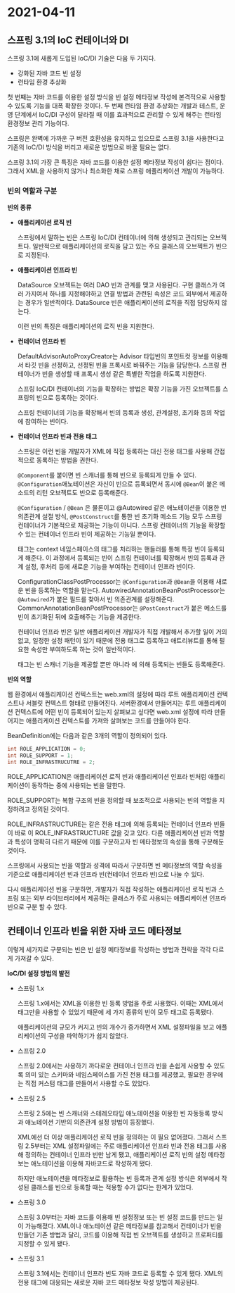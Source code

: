 # 2021-04-11

## 스프링 3.1의 IoC 컨테이너와 DI

스프링 3.1에 새롭게 도입된 IoC/DI 기술은 다음 두 가지다.

* 강화된 자바 코드 빈 설정
* 런타임 환경 추상화

첫 번째는 자바 코드를 이용한 설정 방식을 빈 설정 메타정보 작성에 본격적으로 사용할 수 있도록 기능을 대폭 확장한 것이다. 두 번째 런타임 환경 추상화는 개발과 테스트, 운영 단계에서 IoC/DI 구성이 달라질 때 이를 효과적으로 관리할 수 있게 해주는 런타임 환경정보 관리 기능이다.

스프링은 완벽에 가까운 구 버전 호환성을 유지하고 있으므로 스프링 3.1을 사용한다고 기존의 IoC/DI 방식을 버리고 새로운 방법으로 바꿀 필요는 없다.

스프링 3.1의 가장 큰 특징은 자바 코드를 이용한 설정 메타정보 작성이 쉽다는 점이다. 그래서 XML을 사용하지 않거나 최소화한 채로 스프링 애플리케이션 개발이 가능하다.

### 빈의 역할과 구분

**빈의 종류**

* **애플리케이션 로직 빈**

  스프링에서 말하는 빈은 스프링 IoC/DI 컨테이너에 의해 생성되고 관리되는 오브젝트다. 일반적으로 애플리케이션의 로직을 담고 있는 주요 클래스의 오브젝트가 빈으로 지정된다.

* **애플리케이션 인프라 빈**

  DataSource 오브젝트는 여러 DAO 빈과 관계를 맺고 사용된다. 구현 클래스가 여러 가지여서 하나를 지정해야하고 연결 방법과 관련된 속성은 코드 외부에서 제공하는 경우가 일반적이다. DataSource 빈은 애플리케이션의 로직을 직접 담당하지 않는다.

  이런 빈의 특징은 애플리케이션의 로직 빈을 지원한다.

* **컨테이너 인프라 빈**

  DefaultAdvisorAutoProxyCreator는 Advisor 타입빈의 포인트컷 정보를 이용해서 타깃 빈을 선정하고, 선정된 빈을 프록시로 바꿔주는 기능을 담당한다. 스프링 컨테이너가 빈을 생성할 때 프록시 생성 같은 특별한 작업을 하도록 지원한다.

  스프링 IoC/DI 컨테이너의 기능을 확장하는 방법은 확장 기능을 가진 오브젝트를 스프링의 빈으로 등록하는 것이다.

  스프링 컨테이너의 기능을 확장해서 빈의 등록과 생성, 관계설정, 초기화 등의 작업에 참여하는 빈이다.

* **컨테이너 인프라 빈과 전용 태그**

  스프링은 이런 빈을 개발자가 XML에 직접 등록하는 대신 전용 태그를 사용해 간접적으로 동록하는 방법을 권한다.

  `@Component`를 붙이면 빈 스캐너를 통해 빈으로 등록되게 만들 수 있다. `@Configuration`애노테이션은 자신이 빈으로 등록되면서 동시에 `@Bean`이 붙은 메소드의 리턴 오브젝트도 빈으로 등록해준다.

  `@Configuration` / `@Bean` 은 물론이고 @Autowired 같은 애노테이션을 이용한 빈 의존관계 설절 방식, `@PostConstruct`를 통한 빈 초기화 메소드 기능 모두 스프링 컨테이너가 기본적으로 제공하는 기능이 아니다. 스프링 컨테이너의 기능을 확장할 수 있는 컨테이너 인프라 빈이 제공하는 기능일 뿐이다.

   태그는 context 네임스페이스의 태그를 처리하는 핸들러를 통해 특정 빈이 등록되게 해준다. 이 과정에서 등록되는 빈이 스프링 컨테이너를 확장해서 빈의 등록과 관계 설정, 후처리 등에 새로운 기능을 부여하는 컨테이너 인프라 빈이다.

  ConfigurationClassPostProcessor는 `@Configuration`과 `@Bean`을 이용해 새로운 빈을 등록하는 역할을 맡는다. AutowiredAnnotationBeanPostProcessor는 `@Autowired`가 붙은 필드를 찾아서 빈 의존관계를 설정해준다. CommonAnnotationBeanPostProcessor는 `@PostConstruct`가 붙은 메소드를 빈이 초기화된 뒤에 호출해주는 기능을 제공한다.

  컨테이너 인프라 빈은 일반 애플리케이션 개발자가 직접 개발해서 추가할 일이 거의 없고, 일정한 설정 패턴이 있기 때문에 전용 태그로 등록하고 애트리뷰트를 통해 필요한 속성만 부여하도록 하는 것이 일반적이다.

   태그는 빈 스캐너 기능을 제공할 뿐만 아니라 에 의해 등록되는 빈들도 등록해준다.

**빈의 역할**

웹 환경에서 애플리케이션 컨텍스트는 web.xml의 설정에 따라 루트 애플리케이션 컨텍스트나 서블릿 컨텍스트 형태로 만들어진다. 서버환경에서 만들어지는 루트 애플리케이션 컨텍스트에 어떤 빈이 등록되어 있는지 살펴보고 싶다면 web.xml 설정에 따라 만들어지는 애플리케이션 컨텍스트를 가져와 살펴보는 코드를 만들어야 한다.

BeanDefinition에는 다음과 같은 3개의 역할이 정의되어 있다.

```java
int ROLE_APPLICATION = 0;
int ROLE_SUPPORT = 1;
int ROLE_INFRASTRUCUTRE = 2;
```

ROLE\_APPLICATION은 애플리케이션 로직 빈과 애플리케이션 인프라 빈처럼 애플리케이션이 동작하는 중에 사용되는 빈을 말한다.

ROLE\_SUPPORT는 복합 구조의 빈을 정의할 때 보조적으로 사용되는 빈의 역할을 지정하려고 정의된 것이다.

ROLE\_INFRASTRUCTURE는  같은 전용 태그에 의해 등록되는 컨테이너 인프라 빈들이 바로 이 ROLE\_INFRASTRUCTURE 값을 갖고 있다. 다른 애플리케이션 빈과 역할과 특성이 명확히 다르기 때문에 이를 구분하고자 빈 메타정보의 속성을 통해 구분해둔 것이다.

스프링에서 사용되는 빈을 역할과 성격에 따라서 구분하면 빈 메타정보의 역할 속성을 기준으로 애플리케이션 빈과 인프라 빈\(컨테이너 인프라 빈\)으로 나눌 수 있다.

다시 애플리케이션 빈을 구분하면, 개발자가 직접 작성하는 애플리케이션 로직 빈과 스프링 또는 외부 라이브러리에서 제공하는 클래스가 주로 사용되는 애플리케이션 인프라 빈으로 구분 할 수 있다.

## 컨테이너 인프라 빈을 위한 자바 코드 메타정보

이렇게 세가지로 구분되는 빈은 빈 설정 메타정보를 작성하는 방법과 전략을 각각 다르게 가져갈 수 있다.

**IoC/DI 설정 방법의 발전**

* 스프링 1.x

  스프링 1.x에서는 XML을 이용한 빈 등록 방법을 주로 사용했다. 이때는 XML에서  태그만을 사용할 수 있었기 때문에 세 가지 종류의 빈이 모두  태그로 등록됐다.

  애플리케이션의 규모가 커지고 빈의 개수가 증가하면서 XML 설정파일을 보고 애플리케이션의 구성을 파악하기가 쉽지 않았다.

* 스프링 2.0

  스프링 2.0에서는 사용하기 까다로운 컨테이너 인프라 빈을 손쉽게 사용할 수 있도록 의미 있는 스키마와 네임스페이스를 가진 전용 태그를 제공했고, 필요한 경우에는 직접 커스텀 태그를 만들어서 사용할 수도 있었다.

* 스프링 2.5

  스프링 2.5에는 빈 스캐너와 스테레오타입 애노테이션을 이용한 빈 자동등록 방식과 애노테이션 기반의 의존관계 설정 방법이 등장했다.

  XML에선 더 이상 애플리케이션 로직 빈을 정의하는 이 필요 없어졌다. 그래서 스프링 2.5부터는 XML 설정파일에는 주로 애플리케이션 인프라 빈과 전용 태그를 사용해 정의하는 컨테이너 인프라 빈만 남게 됐고, 애플리케이션 로직 빈의 설정 메타정보는 애노테이션을 이용해 자바코드로 작성하게 됐다.

  하지만 애노테이션을 메타정보로 활용하는 빈 등록과 관계 설정 방식은 외부에서 작성된 클래스를 빈으로 등록할 때는 적용할 수가 없다는 한계가 있었다.

* 스프링 3.0

  스프링 3.0부터는 자바 코드를 이용해 빈 설정정보 또는 빈 설정 코드를 만드는 일이 가능해졌다. XML이나 애노테이션 같은 메타정보를 참고해서 컨테이너가 빈을 만들던 기존 방법과 달리, 코드를 이용해 직접 빈 오브젝트를 생성하고 프로퍼티를 지정할 수 있게 됐다.

* 스프링 3.1

  스프링 3.1에서는 컨테이너 인프라 빈도 자바 코드로 등록할 수 있게 됐다. XML의 전용 태그에 대응되는 새로운 자바 코드 메타정보 작성 방법이 제공된다.


